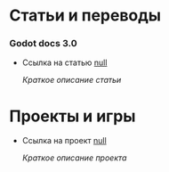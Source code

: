 # Статьи и переводы
### Godot docs 3.0
* Ссылка на статью [null](https://pages.github.com/)
  
  _Краткое описание статьи_


# Проекты и игры
- Ссылка на проект [null](https://pages.github.com/)
  
  _Краткое описание проекта_
